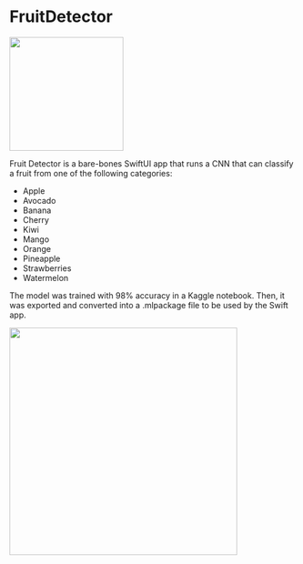 # FruitDetector
<img src="https://github.com/SwiftlyNoah/FruitDetector/assets/66573062/e8c7423e-fde0-451c-b741-073ed940a929.png" width="200" height="200" />

Fruit Detector is a bare-bones SwiftUI app that runs a CNN that can classify a fruit from one of the following categories:
- Apple
- Avocado
- Banana
- Cherry
- Kiwi
- Mango
- Orange
- Pineapple
- Strawberries
- Watermelon

The model was trained with 98% accuracy in a Kaggle notebook. Then, it was exported and converted into a .mlpackage file to be used by the Swift app.

<img src="https://github.com/SwiftlyNoah/FruitDetector/assets/66573062/487fcc2c-3667-45dd-baf9-e552bc177fb4.png" width="400" />

